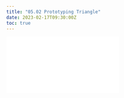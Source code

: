 ```yaml
---
title: "05.02 Prototyping Triangle"
date: 2023-02-17T09:30:00Z
toc: true
---
```


![Link to included file content](../../../../electronics/prototyping-triangle.md)
